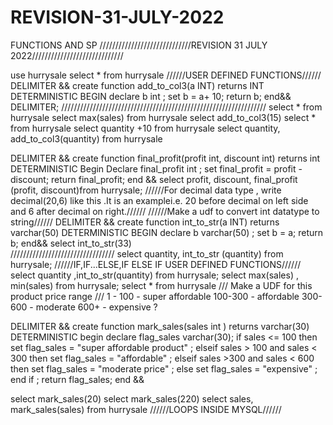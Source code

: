 # REVISION-31-JULY-2022
FUNCTIONS AND SP 
/////////////////////////////REVISION 31 JULY 2022/////////////////////////////

use hurrysale 
select * from hurrysale 
//////USER DEFINED FUNCTIONS//////
DELIMITER &&
create function add_to_col3(a INT)
returns INT
DETERMINISTIC
BEGIN 
          declare b int ;
          set b = a+ 10;
          return b;
          end&&
          DELIMITER;
 /////////////////////////////////////////////////////////////////
select * from hurrysale 
select max(sales) from hurrysale
select add_to_col3(15) 
select * from hurrysale 
select quantity +10 from hurrysale 
select quantity, add_to_col3(quantity) from hurrysale 

DELIMITER &&
create function final_profit(profit int, discount int)
returns int
DETERMINISTIC
Begin 
Declare final_profit int ;
set final_profit  = profit - discount;
return final_profit;
end && 
select profit, discount, final_profit (profit, discount)from hurrysale; 
//////For decimal data type , write decimal(20,6) like this .It is an examplei.e. 20 before decimal on left side and 6 after decimal on right.//////
//////Make a udf to convert int datatype to string//////
DELIMITER &&
create function int_to_str(a INT)
returns varchar(50)
DETERMINISTIC
BEGIN 
          declare b varchar(50) ;
          set b = a;
          return b;
          end&&
   select int_to_str(33)      
   /////////////////////////////////
   select quantity, int_to_str (quantity) from hurrysale; 
   //////IF,IF...ELSE,IF ELSE IF USER DEFINED FUNCTIONS//////
   select quantity ,int_to_str(quantity) from hurrysale; 
   select max(sales) , min(sales) from hurrysale;
   select * from hurrysale
   /// Make a UDF for this product price range ///
   1 - 100 - super affordable
   100-300 - affordable
   300-600 - moderate 
	600+   - expensive ?

DELIMITER &&
create function mark_sales(sales int ) 
returns varchar(30)
DETERMINISTIC
begin 
declare flag_sales varchar(30); 
if sales  <= 100  then 
	set flag_sales = "super affordable product" ;
elseif sales > 100 and sales < 300 then 
	set flag_sales = "affordable" ;
elseif sales >300 and sales < 600 then 
	set flag_sales = "moderate price" ;
else 
	set flag_sales = "expensive" ;
end if ;
return flag_sales;
end &&
   
   select mark_sales(20) 
   select mark_sales(220) 
   select sales, mark_sales(sales) from hurrysale 
  //////LOOPS INSIDE MYSQL//////
